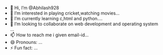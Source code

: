 - 👋 Hi, I’m @Abhilash928
- 👀 I’m interested in playing cricket,watching movies...
- 🌱 I’m currently learning c,html and python....
- 💞️ I’m looking to collaborate on web development and operating system ...
- 📫 How to reach me i given email-id...
- 😄 Pronouns: ...
- ⚡ Fun fact: ...

<!---
Abhilash928/Abhilash928 is a ✨ special ✨ repository because its `README.md` (this file) appears on your GitHub profile.
You can click the Preview link to take a look at your changes.
--->
